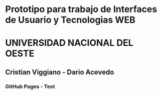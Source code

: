 # Prototipo para trabajo de Interfaces de Usuario y Tecnologias WEB



# UNIVERSIDAD NACIONAL DEL OESTE


## Cristian Viggiano - Dario Acevedo

### GitHub Pages - Test